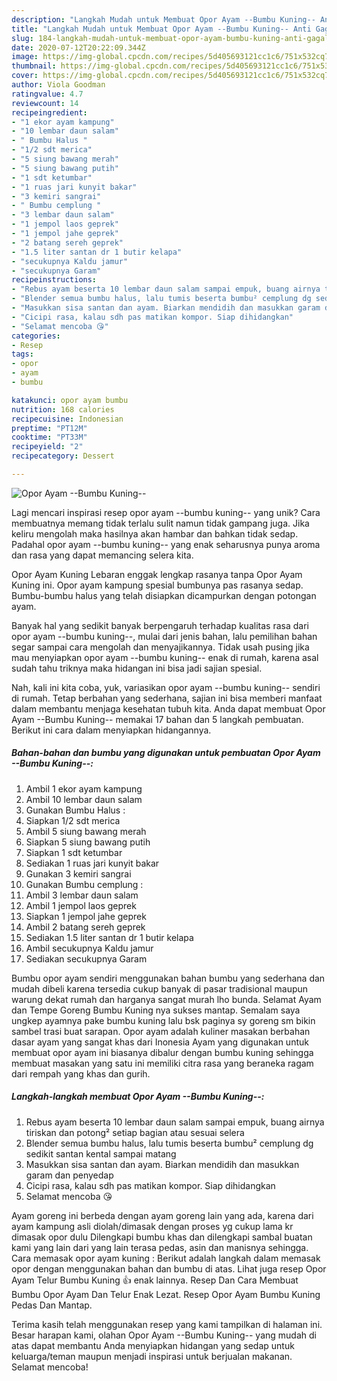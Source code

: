 ```yaml
---
description: "Langkah Mudah untuk Membuat Opor Ayam --Bumbu Kuning-- Anti Gagal"
title: "Langkah Mudah untuk Membuat Opor Ayam --Bumbu Kuning-- Anti Gagal"
slug: 184-langkah-mudah-untuk-membuat-opor-ayam-bumbu-kuning-anti-gagal
date: 2020-07-12T20:22:09.344Z
image: https://img-global.cpcdn.com/recipes/5d405693121cc1c6/751x532cq70/opor-ayam-bumbu-kuning-foto-resep-utama.jpg
thumbnail: https://img-global.cpcdn.com/recipes/5d405693121cc1c6/751x532cq70/opor-ayam-bumbu-kuning-foto-resep-utama.jpg
cover: https://img-global.cpcdn.com/recipes/5d405693121cc1c6/751x532cq70/opor-ayam-bumbu-kuning-foto-resep-utama.jpg
author: Viola Goodman
ratingvalue: 4.7
reviewcount: 14
recipeingredient:
- "1 ekor ayam kampung"
- "10 lembar daun salam"
- " Bumbu Halus "
- "1/2 sdt merica"
- "5 siung bawang merah"
- "5 siung bawang putih"
- "1 sdt ketumbar"
- "1 ruas jari kunyit bakar"
- "3 kemiri sangrai"
- " Bumbu cemplung "
- "3 lembar daun salam"
- "1 jempol laos geprek"
- "1 jempol jahe geprek"
- "2 batang sereh geprek"
- "1.5 liter santan dr 1 butir kelapa"
- "secukupnya Kaldu jamur"
- "secukupnya Garam"
recipeinstructions:
- "Rebus ayam beserta 10 lembar daun salam sampai empuk, buang airnya tiriskan dan potong² setiap bagian atau sesuai selera"
- "Blender semua bumbu halus, lalu tumis beserta bumbu² cemplung dg sedikit santan kental sampai matang"
- "Masukkan sisa santan dan ayam. Biarkan mendidih dan masukkan garam dan penyedap"
- "Cicipi rasa, kalau sdh pas matikan kompor. Siap dihidangkan"
- "Selamat mencoba 😘"
categories:
- Resep
tags:
- opor
- ayam
- bumbu

katakunci: opor ayam bumbu 
nutrition: 168 calories
recipecuisine: Indonesian
preptime: "PT12M"
cooktime: "PT33M"
recipeyield: "2"
recipecategory: Dessert

---
```



![Opor Ayam --Bumbu Kuning--](https://img-global.cpcdn.com/recipes/5d405693121cc1c6/751x532cq70/opor-ayam-bumbu-kuning-foto-resep-utama.jpg)

Lagi mencari inspirasi resep opor ayam --bumbu kuning-- yang unik? Cara membuatnya memang tidak terlalu sulit namun tidak gampang juga. Jika keliru mengolah maka hasilnya akan hambar dan bahkan tidak sedap. Padahal opor ayam --bumbu kuning-- yang enak seharusnya punya aroma dan rasa yang dapat memancing selera kita.

Opor Ayam Kuning Lebaran enggak lengkap rasanya tanpa Opor Ayam Kuning ini. Opor ayam kampung spesial bumbunya pas rasanya sedap. Bumbu-bumbu halus yang telah disiapkan dicampurkan dengan potongan ayam.

Banyak hal yang sedikit banyak berpengaruh terhadap kualitas rasa dari opor ayam --bumbu kuning--, mulai dari jenis bahan, lalu pemilihan bahan segar sampai cara mengolah dan menyajikannya. Tidak usah pusing jika mau menyiapkan opor ayam --bumbu kuning-- enak di rumah, karena asal sudah tahu triknya maka hidangan ini bisa jadi sajian spesial.


Nah, kali ini kita coba, yuk, variasikan opor ayam --bumbu kuning-- sendiri di rumah. Tetap berbahan yang sederhana, sajian ini bisa memberi manfaat dalam membantu menjaga kesehatan tubuh kita. Anda dapat membuat Opor Ayam --Bumbu Kuning-- memakai 17 bahan dan 5 langkah pembuatan. Berikut ini cara dalam menyiapkan hidangannya.

<!--inarticleads1-->

##### Bahan-bahan dan bumbu yang digunakan untuk pembuatan Opor Ayam --Bumbu Kuning--:

1. Ambil 1 ekor ayam kampung
1. Ambil 10 lembar daun salam
1. Gunakan  Bumbu Halus :
1. Siapkan 1/2 sdt merica
1. Ambil 5 siung bawang merah
1. Siapkan 5 siung bawang putih
1. Siapkan 1 sdt ketumbar
1. Sediakan 1 ruas jari kunyit bakar
1. Gunakan 3 kemiri sangrai
1. Gunakan  Bumbu cemplung :
1. Ambil 3 lembar daun salam
1. Ambil 1 jempol laos geprek
1. Siapkan 1 jempol jahe geprek
1. Ambil 2 batang sereh geprek
1. Sediakan 1.5 liter santan dr 1 butir kelapa
1. Ambil secukupnya Kaldu jamur
1. Sediakan secukupnya Garam


Bumbu opor ayam sendiri menggunakan bahan bumbu yang sederhana dan mudah dibeli karena tersedia cukup banyak di pasar tradisional maupun warung dekat rumah dan harganya sangat murah lho bunda. Selamat Ayam dan Tempe Goreng Bumbu Kuning nya sukses mantap. Semalam saya ungkep ayamnya pake bumbu kuning lalu bsk paginya sy goreng sm bikin sambel trasi buat sarapan. Opor ayam adalah kuliner masakan berbahan dasar ayam yang sangat khas dari Inonesia Ayam yang digunakan untuk membuat opor ayam ini biasanya dibalur dengan bumbu kuning sehingga membuat masakan yang satu ini memiliki citra rasa yang beraneka ragam dari rempah yang khas dan gurih. 

<!--inarticleads2-->

##### Langkah-langkah membuat Opor Ayam --Bumbu Kuning--:

1. Rebus ayam beserta 10 lembar daun salam sampai empuk, buang airnya tiriskan dan potong² setiap bagian atau sesuai selera
1. Blender semua bumbu halus, lalu tumis beserta bumbu² cemplung dg sedikit santan kental sampai matang
1. Masukkan sisa santan dan ayam. Biarkan mendidih dan masukkan garam dan penyedap
1. Cicipi rasa, kalau sdh pas matikan kompor. Siap dihidangkan
1. Selamat mencoba 😘


Ayam goreng ini berbeda dengan ayam goreng lain yang ada, karena dari ayam kampung asli diolah/dimasak dengan proses yg cukup lama kr dimasak opor dulu Dilengkapi bumbu khas dan dilengkapi sambal buatan kami yang lain dari yang lain terasa pedas, asin dan manisnya sehingga. Cara memasak opor ayam kuning : Berikut adalah langkah dalam memasak opor dengan menggunakan bahan dan bumbu di atas. Lihat juga resep Opor Ayam Telur Bumbu Kuning 👍 enak lainnya. Resep Dan Cara Membuat Bumbu Opor Ayam Dan Telur Enak Lezat. Resep Opor Ayam Bumbu Kuning Pedas Dan Mantap. 

Terima kasih telah menggunakan resep yang kami tampilkan di halaman ini. Besar harapan kami, olahan Opor Ayam --Bumbu Kuning-- yang mudah di atas dapat membantu Anda menyiapkan hidangan yang sedap untuk keluarga/teman maupun menjadi inspirasi untuk berjualan makanan. Selamat mencoba!
